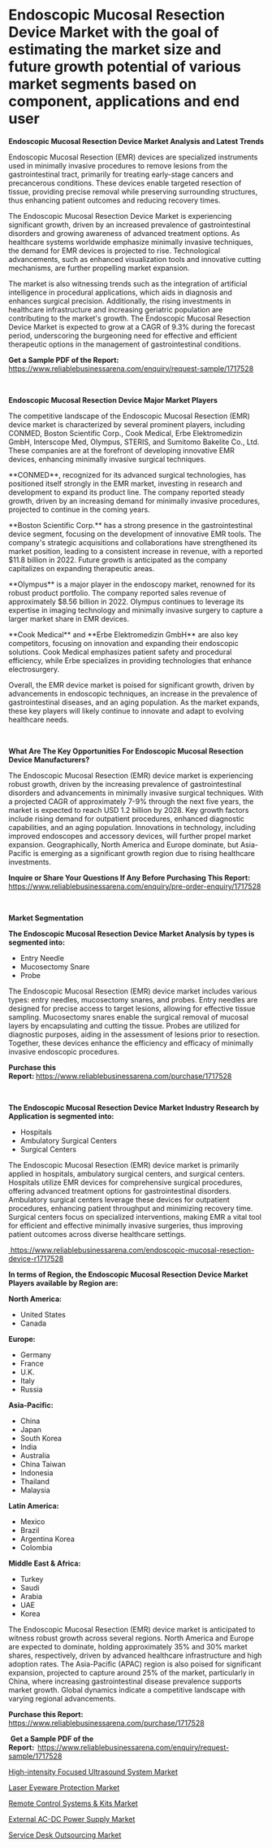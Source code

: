 <p><h1>Endoscopic Mucosal Resection Device Market with the goal of estimating the market size and future growth potential of various market segments based on component, applications and end user</h1></p><p><strong>Endoscopic Mucosal Resection Device Market Analysis and Latest Trends</strong></p>
<p><p>Endoscopic Mucosal Resection (EMR) devices are specialized instruments used in minimally invasive procedures to remove lesions from the gastrointestinal tract, primarily for treating early-stage cancers and precancerous conditions. These devices enable targeted resection of tissue, providing precise removal while preserving surrounding structures, thus enhancing patient outcomes and reducing recovery times.</p><p>The Endoscopic Mucosal Resection Device Market is experiencing significant growth, driven by an increased prevalence of gastrointestinal disorders and growing awareness of advanced treatment options. As healthcare systems worldwide emphasize minimally invasive techniques, the demand for EMR devices is projected to rise. Technological advancements, such as enhanced visualization tools and innovative cutting mechanisms, are further propelling market expansion.</p><p>The market is also witnessing trends such as the integration of artificial intelligence in procedural applications, which aids in diagnosis and enhances surgical precision. Additionally, the rising investments in healthcare infrastructure and increasing geriatric population are contributing to the market's growth. The Endoscopic Mucosal Resection Device Market is expected to grow at a CAGR of 9.3% during the forecast period, underscoring the burgeoning need for effective and efficient therapeutic options in the management of gastrointestinal conditions.</p></p>
<p><strong>Get a Sample PDF of the Report:&nbsp;</strong> <a href="https://www.reliablebusinessarena.com/enquiry/request-sample/1717528?utm_campaign=1610&utm_medium=2&utm_source=Github&utm_content=ia&utm_term=14102024&utm_id=endoscopic-mucosal-resection-device">https://www.reliablebusinessarena.com/enquiry/request-sample/1717528</a></p>
<p>&nbsp;</p>
<p><strong>Endoscopic Mucosal Resection Device Major Market Players</strong></p>
<p><p>The competitive landscape of the Endoscopic Mucosal Resection (EMR) device market is characterized by several prominent players, including CONMED, Boston Scientific Corp., Cook Medical, Erbe Elektromedizin GmbH, Interscope Med, Olympus, STERIS, and Sumitomo Bakelite Co., Ltd. These companies are at the forefront of developing innovative EMR devices, enhancing minimally invasive surgical techniques.</p><p>**CONMED**, recognized for its advanced surgical technologies, has positioned itself strongly in the EMR market, investing in research and development to expand its product line. The company reported steady growth, driven by an increasing demand for minimally invasive procedures, projected to continue in the coming years.</p><p>**Boston Scientific Corp.** has a strong presence in the gastrointestinal device segment, focusing on the development of innovative EMR tools. The company's strategic acquisitions and collaborations have strengthened its market position, leading to a consistent increase in revenue, with a reported $11.8 billion in 2022. Future growth is anticipated as the company capitalizes on expanding therapeutic areas.</p><p>**Olympus** is a major player in the endoscopy market, renowned for its robust product portfolio. The company reported sales revenue of approximately $8.56 billion in 2022. Olympus continues to leverage its expertise in imaging technology and minimally invasive surgery to capture a larger market share in EMR devices.</p><p>**Cook Medical** and **Erbe Elektromedizin GmbH** are also key competitors, focusing on innovation and expanding their endoscopic solutions. Cook Medical emphasizes patient safety and procedural efficiency, while Erbe specializes in providing technologies that enhance electrosurgery.</p><p>Overall, the EMR device market is poised for significant growth, driven by advancements in endoscopic techniques, an increase in the prevalence of gastrointestinal diseases, and an aging population. As the market expands, these key players will likely continue to innovate and adapt to evolving healthcare needs.</p></p>
<p>&nbsp;</p>
<p><strong>What Are The Key Opportunities For Endoscopic Mucosal Resection Device Manufacturers?</strong></p>
<p><p>The Endoscopic Mucosal Resection (EMR) device market is experiencing robust growth, driven by the increasing prevalence of gastrointestinal disorders and advancements in minimally invasive surgical techniques. With a projected CAGR of approximately 7-9% through the next five years, the market is expected to reach USD 1.2 billion by 2028. Key growth factors include rising demand for outpatient procedures, enhanced diagnostic capabilities, and an aging population. Innovations in technology, including improved endoscopes and accessory devices, will further propel market expansion. Geographically, North America and Europe dominate, but Asia-Pacific is emerging as a significant growth region due to rising healthcare investments.</p></p>
<p><strong>Inquire or Share Your Questions If Any Before Purchasing This Report:</strong> <a href="https://www.reliablebusinessarena.com/enquiry/pre-order-enquiry/1717528?utm_campaign=1610&utm_medium=2&utm_source=Github&utm_content=ia&utm_term=14102024&utm_id=endoscopic-mucosal-resection-device">https://www.reliablebusinessarena.com/enquiry/pre-order-enquiry/1717528</a></p>
<p>&nbsp;</p>
<p><strong>Market Segmentation</strong></p>
<p><strong>The Endoscopic Mucosal Resection Device Market Analysis by types is segmented into:</strong></p>
<p><ul><li>Entry Needle</li><li>Mucosectomy Snare</li><li>Probe</li></ul></p>
<p><p>The Endoscopic Mucosal Resection (EMR) device market includes various types: entry needles, mucosectomy snares, and probes. Entry needles are designed for precise access to target lesions, allowing for effective tissue sampling. Mucosectomy snares enable the surgical removal of mucosal layers by encapsulating and cutting the tissue. Probes are utilized for diagnostic purposes, aiding in the assessment of lesions prior to resection. Together, these devices enhance the efficiency and efficacy of minimally invasive endoscopic procedures.</p></p>
<p><strong>Purchase this Report:&nbsp;</strong><a href="https://www.reliablebusinessarena.com/purchase/1717528?utm_campaign=1610&utm_medium=2&utm_source=Github&utm_content=ia&utm_term=14102024&utm_id=endoscopic-mucosal-resection-device">https://www.reliablebusinessarena.com/purchase/1717528</a></p>
<p>&nbsp;</p>
<p><strong>The Endoscopic Mucosal Resection Device Market Industry Research by Application is segmented into:</strong></p>
<p><ul><li>Hospitals</li><li>Ambulatory Surgical Centers</li><li>Surgical Centers</li></ul></p>
<p><p>The Endoscopic Mucosal Resection (EMR) device market is primarily applied in hospitals, ambulatory surgical centers, and surgical centers. Hospitals utilize EMR devices for comprehensive surgical procedures, offering advanced treatment options for gastrointestinal disorders. Ambulatory surgical centers leverage these devices for outpatient procedures, enhancing patient throughput and minimizing recovery time. Surgical centers focus on specialized interventions, making EMR a vital tool for efficient and effective minimally invasive surgeries, thus improving patient outcomes across diverse healthcare settings.</p></p>
<p><a href="https://www.reliablebusinessarena.com/endoscopic-mucosal-resection-device-r1717528?utm_campaign=1610&utm_medium=2&utm_source=Github&utm_content=ia&utm_term=14102024&utm_id=endoscopic-mucosal-resection-device">&nbsp;https://www.reliablebusinessarena.com/endoscopic-mucosal-resection-device-r1717528</a></p>
<p><strong>In terms of Region, the Endoscopic Mucosal Resection Device Market Players available by Region are:</strong></p>
<p>
    <p> <strong> North America: </strong>
        <ul>
            <li>United States</li>
            <li>Canada</li>
        </ul>
        </p> 
    <p> <strong> Europe: </strong>
        <ul>
            <li>Germany</li>
            <li>France</li>
            <li>U.K.</li>
            <li>Italy</li>
            <li>Russia</li>
        </ul>
        </p> 
    <p> <strong> Asia-Pacific: </strong>
        <ul>
            <li>China</li>
            <li>Japan</li>
            <li>South Korea</li>
            <li>India</li>
            <li>Australia</li>
            <li>China Taiwan</li>
            <li>Indonesia</li>
            <li>Thailand</li>
            <li>Malaysia</li>
        </ul>
        </p> 
    <p> <strong> Latin America: </strong>
        <ul>
            <li>Mexico</li>
            <li>Brazil</li>
            <li>Argentina Korea</li>
            <li>Colombia</li>
        </ul>
        </p> 
    <p> <strong> Middle East & Africa: </strong>
        <ul>
            <li>Turkey</li>
            <li>Saudi</li>
            <li>Arabia</li>
            <li>UAE</li>
            <li>Korea</li>
        </ul>
    </p>
    </p>
<p><p>The Endoscopic Mucosal Resection (EMR) device market is anticipated to witness robust growth across several regions. North America and Europe are expected to dominate, holding approximately 35% and 30% market shares, respectively, driven by advanced healthcare infrastructure and high adoption rates. The Asia-Pacific (APAC) region is also poised for significant expansion, projected to capture around 25% of the market, particularly in China, where increasing gastrointestinal disease prevalence supports market growth. Global dynamics indicate a competitive landscape with varying regional advancements.</p></p>
<p><strong>Purchase this Report: </strong><a href="https://www.reliablebusinessarena.com/purchase/1717528?utm_campaign=1610&utm_medium=2&utm_source=Github&utm_content=ia&utm_term=14102024&utm_id=endoscopic-mucosal-resection-device">https://www.reliablebusinessarena.com/purchase/1717528</a></p>
<p>&nbsp;<strong>Get a Sample PDF of the Report:&nbsp;&nbsp;</strong><a href="https://www.reliablebusinessarena.com/enquiry/request-sample/1717528?utm_campaign=1610&utm_medium=2&utm_source=Github&utm_content=ia&utm_term=14102024&utm_id=endoscopic-mucosal-resection-device">https://www.reliablebusinessarena.com/enquiry/request-sample/1717528</a></p>
<p><strong></strong></p>
<p><p><a href="https://www.linkedin.com/pulse/future-trends-global-high-intensity-focused-ultrasound-system-dzi0e?trk=public_post_embed_feed-article-content&utm_campaign=1610&utm_medium=2&utm_source=Github&utm_content=ia&utm_term=14102024&utm_id=endoscopic-mucosal-resection-device">High-intensity Focused Ultrasound System Market</a></p><p><a href="https://www.linkedin.com/pulse/global-laser-eyeware-protection-market-share-growth-opportunities-qumie?trk=public_post_embed_feed-article-content&utm_campaign=1610&utm_medium=2&utm_source=Github&utm_content=ia&utm_term=14102024&utm_id=endoscopic-mucosal-resection-device">Laser Eyeware Protection Market</a></p><p><a href="https://www.linkedin.com/pulse/key-drivers-remote-control-systems-kits-market-trends-future-outlook-0wsbe?trk=public_post_embed_feed-article-content&utm_campaign=1610&utm_medium=2&utm_source=Github&utm_content=ia&utm_term=14102024&utm_id=endoscopic-mucosal-resection-device">Remote Control Systems & Kits Market</a></p><p><a href="https://www.linkedin.com/pulse/global-external-ac-dc-power-supply-market-status-2024-2031-forecast-ptz1e?trk=public_post_embed_feed-article-content&utm_campaign=1610&utm_medium=2&utm_source=Github&utm_content=ia&utm_term=14102024&utm_id=endoscopic-mucosal-resection-device">External AC-DC Power Supply Market</a></p><p><a href="https://github.com/DixieGrimes/Market-Research-Report-List-1/blob/main/service-desk-outsourcing-market.md?utm_campaign=1610&utm_medium=2&utm_source=Github&utm_content=ia&utm_term=14102024&utm_id=endoscopic-mucosal-resection-device">Service Desk Outsourcing Market</a></p></p>